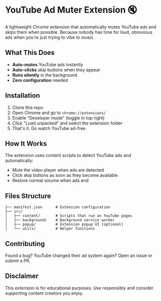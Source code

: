 # YouTube Ad Muter Extension 🔇

A lightweight Chrome extension that automatically mutes YouTube ads and skips them when possible. Because nobody has time for loud, obnoxious ads when you're just trying to vibe to music.

## What This Does

- **Auto-mutes** YouTube ads instantly
- **Auto-clicks** skip buttons when they appear
- **Runs silently** in the background
- **Zero configuration** needed

## Installation

1. Clone this repo
2. Open Chrome and go to `chrome://extensions/`
3. Enable "Developer mode" (toggle in top right)
4. Click "Load unpacked" and select the extension folder
5. That's it. Go watch YouTube ad-free.

## How It Works

The extension uses content scripts to detect YouTube ads and automatically:
- Mute the video player when ads are detected
- Click skip buttons as soon as they become available
- Restore normal volume when ads end

## Files Structure

```
├── manifest.json      # Extension configuration
├── src/
│   ├── content/       # Scripts that run on YouTube pages
│   ├── background/    # Background service worker
│   ├── popup/         # Extension popup UI (optional)
│   └── utils/         # Helper functions
```

## Contributing

Found a bug? YouTube changed their ad system again? Open an issue or submit a PR.

## Disclaimer

This extension is for educational purposes. Use responsibly and consider supporting content creators you enjoy.
